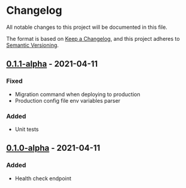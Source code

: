 # Changelog
All notable changes to this project will be documented in this file.

The format is based on [Keep a Changelog](https://keepachangelog.com/en/1.0.0/),
and this project adheres to [Semantic Versioning](https://semver.org/spec/v2.0.0.html).

## [0.1.1-alpha] - 2021-04-11
### Fixed
- Migration command when deploying to production
- Production config file env variables parser

### Added
- Unit tests

## [0.1.0-alpha] - 2021-04-11
### Added
- Health check endpoint

[0.1.1-alpha]: https://github.com/WeNeedThePoh/net-worth-tracker-api/compare/0.1.0-alpha...0.1.1-alpha
[0.1.0-alpha]: https://github.com/WeNeedThePoh/net-worth-tracker-api/releases/tag/0.1.0-alpha
